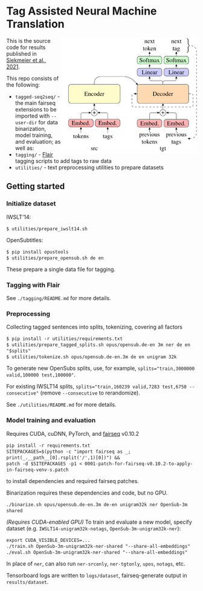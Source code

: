 # Tag Assisted Neural Machine Translation

<img align="right" src="./diagram.svg" title="Tagged seq2seq" width="360">

This is the source code for results published in [Siekmeier et al., 2021]().

This repo consists of the following:
- `tagged-seq2seq/` - the main fairseq extensions to be imported with `--user-dir`
   for data binarization, model training, and evaluation;
as well as:
- `tagging/` - [Flair](https://github.com/flairNLP/flair)
   tagging scripts to add tags to raw data
- `utilities/` - text preprocessing utilities to prepare datasets

## Getting started

### Initialize dataset

IWSLT'14:
```
$ utilities/prepare_iwslt14.sh
```

OpenSubtitles:
```
$ pip install opustools
$ utilities/prepare_opensub.sh de en
```

These prepare a single data file for tagging.

### Tagging with Flair

See `./tagging/README.md` for more details.

### Preprocessing

Collecting tagged sentences into splits, tokenizing, covering all factors
```
$ pip install -r utilities/requirements.txt
$ utilities/prepare_tagged_splits.sh opus/opensub.de-en 3m ner de en "$splits"
$ utilities/tokenize.sh opus/opensub.de-en.3m de en unigram 32k
```
To generate new OpenSubs splits, use, for example, `splits="train,3000000 valid,100000 test,100000"`.

For existing IWSLT14 splits, `splits="train,160239 valid,7283 test,6750 --consecutive"` (remove `--consecutive` to rerandomize).

See `./utilities/README.md` for more details.

### Model training and evaluation

Requires CUDA, cuDNN, PyTorch, and [fairseq](https://github.com/pytorch/fairseq) v0.10.2
```
pip install -r requirements.txt
SITEPACKAGES=$(python -c "import fairseq as _; print(_.__path__[0].rsplit('/',1)[0])") &&
patch -d $SITEPACKAGES -p1 < 0001-patch-for-fairseq-v0.10.2-to-apply-in-fairseq-venv-s.patch
```
to install dependencies and required fairseq patches.

Binarization requires these dependencies and code, but no GPU.
```
./binarize.sh opus/opensub.de-en.3m de-en unigram32k ner OpenSub-3m shared
```

_(Requires CUDA-enabled GPU)_ To train and evaluate a new model, specify dataset
(e.g. `IWSLT14-unigram32k-notags`, `OpenSub-3m-unigram32k-ner`):
```
export CUDA_VISIBLE_DEVICES=...
./train.sh OpenSub-3m-unigram32k-ner-shared "--share-all-embeddings"
./eval.sh OpenSub-3m-unigram32k-ner-shared "--share-all-embeddings"
```

In place of `ner`, can also run `ner-srconly`, `ner-tgtonly`, `upos`, `notags`, etc.

Tensorboard logs are written to `logs/dataset`, fairseq-generate output in `results/dataset`.
